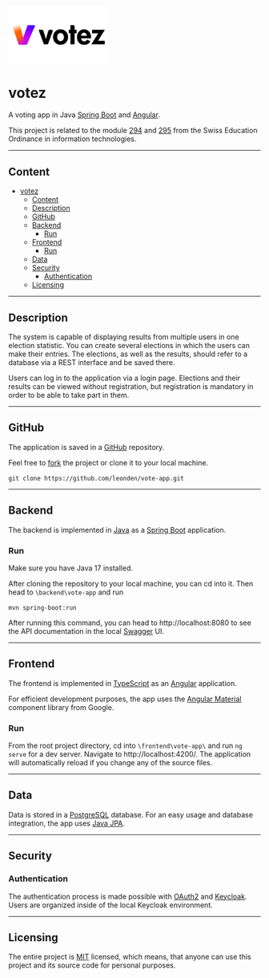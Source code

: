 <img src="./public/votez_title.png" width="200px" />

# votez

A voting app in Java [Spring Boot](https://spring.io/) and [Angular](https://angular.io/).

This project is related to the module [294](https://www.modulbaukasten.ch/module/294/1/de-DE?title=Frontend-einer-interaktiven-Webapplikation-realisieren) and [295](https://www.modulbaukasten.ch/module/295/1/de-DE?title=Backend-f%C3%BCr-Applikationen-realisieren) from the Swiss Education Ordinance in information technologies.

---

## Content

- [votez](#votez)
  - [Content](#content)
  - [Description](#description)
  - [GitHub](#github)
  - [Backend](#backend)
    - [Run](#run)
  - [Frontend](#frontend)
    - [Run](#run-1)
  - [Data](#data)
  - [Security](#security)
    - [Authentication](#authentication)
  - [Licensing](#licensing)

---

## Description

The system is capable of displaying results from multiple users in one election statistic. You can create several elections in which the users can make their entries. The elections, as well as the results, should refer to a database via a REST interface and be saved there.

Users can log in to the application via a login page. Elections and their results can be viewed without registration, but registration is mandatory in order to be able to take part in them.

---

## GitHub

The application is saved in a [GitHub](https://github.com/leonden/vote-app) repository.

Feel free to [fork](https://github.com/leonden/vote-app/fork) the project or clone it to your local machine.

```shell
git clone https://github.com/leonden/vote-app.git
```

---

## Backend

The backend is implemented in [Java](https://java.com) as a [Spring Boot](https://spring.io/) application.

### Run

Make sure you have Java 17 installed.

After cloning the repository to your local machine, you can cd into it. Then head to `\backend\vote-app` and run

```shell
mvn spring-boot:run
```

After running this command, you can head to http://localhost:8080 to see the API documentation in the local [Swagger](https://swagger.io/tools/swagger-ui/) UI.

---

## Frontend

The frontend is implemented in [TypeScript](https://typescriptlang.org/) as an [Angular](https://angular.io/) application.

For efficient development purposes, the app uses the [Angular Material](https://material.angular.io) component library from Google.

### Run

From the root project directory, cd into `\frontend\vote-app\` and run `ng serve` for a dev server. Navigate to http://localhost:4200/. The application will automatically reload if you change any of the source files.

---

## Data

Data is stored in a [PostgreSQL](https://www.postgresql.org/) database. For an easy usage and database integration, the app uses [Java JPA](https://www.ibm.com/docs/de/was-liberty/base?topic=overview-java-persistence-api-jpa).

---

## Security

### Authentication

The authentication process is made possible with [OAuth2](https://oauth.net/2/) and [Keycloak](https://www.keycloak.org/). Users are organized inside of the local Keycloak environment.

---

## Licensing

The entire project is [MIT](https://www.mit.edu/) licensed, which means, that anyone can use this project and its source code for personal purposes.
